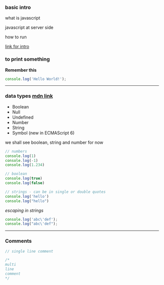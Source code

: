 ### basic intro

what is javascript

javascript at server side

how to run

[link for intro](https://javascript.info/intro)

### to print something

**Remember this**

```javascript
console.log('Hello World!');
```
---

### data types [mdn link](https://developer.mozilla.org/en-US/docs/Web/JavaScript/Data_structures)

- Boolean
- Null
- Undefined
- Number
- String
- Symbol (new in ECMAScript 6)

we shall see boolean, string and number for now



``` javascript
// numbers
console.log(1)
console.log(-1)
console.log(1.234)

// boolean
console.log(true)
console.log(false)

// strings - can be in single or double quotes
console.log('hello')
console.log("hello")
```

*escaping in strings*

```javascript
console.log('abc\'def');
console.log("abc\'def");
```
---

### Comments

```javascript
// single line comment

/*
multi
line 
comment
*/
```
